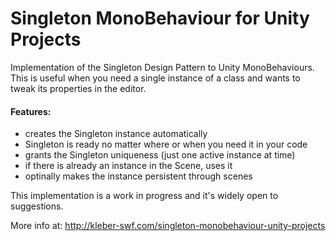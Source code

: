 # Singleton MonoBehaviour for Unity Projects
Implementation of the Singleton Design Pattern to Unity MonoBehaviours.
This is useful when you need a single instance of a class and wants to tweak its properties in the editor.

#### Features:
* creates the Singleton instance automatically
* Singleton is ready no matter where or when you need it in your code
* grants the Singleton uniqueness (just one active instance at time)
* if there is already an instance in the Scene, uses it
* optinally makes the instance persistent through scenes

This implementation is a work in progress and it's widely open to suggestions.

More info at: http://kleber-swf.com/singleton-monobehaviour-unity-projects

